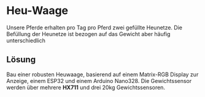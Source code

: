 # Heu-Waage

Unsere Pferde erhalten pro Tag pro Pferd zwei gefüllte Heunetze. Die Befüllung der Heunetze ist bezogen auf das Gewicht aber häufig unterschiedlich

## Lösung
Bau einer robusten Heuwaage, basierend auf einem Matrix-RGB Display zur Anzeige, einem ESP32 und einem Arduino Nano328. Die Gewichtssensor werden über mehrere **HX711** und drei 20kg Gewichtssensoren.

